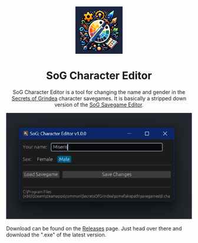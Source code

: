 
<p align="center">
    <img src="editor_ui/icon.png" width="128px">
</p>
<h1 align="center"> SoG Character Editor </h1>

<p align="center"> 
SoG Character Editor is a tool for changing the name and gender in the  <a href="https://store.steampowered.com/app/269770/Secrets_of_Grindea/">Secrets of Grindea</a> character savegames.  
It is basically a stripped down version of the <a href="https://github.com/tolik518/SoG_SGreader">SoG Savegame Editor</a>.
</p> 

![Main Window](.github/screenshots/main.png)



Download can be found on the [Releases](https://github.com/tolik518/sog-character-editor/releases) page.
Just head over there and download the ".exe" of the latest version.